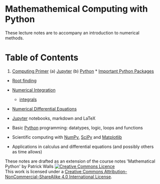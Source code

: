 # Mathemathemical Computing with Python

These lecture notes are to accompany an introduction to numerical methods.  



Table of Contents
=================

  1. [Computing Primer](#computing-primer)
    (a) [Jupyter](#jupyter) 
    (b) [Python](#python)
    * [Important Python Packages](#scipy)
  * [Root finding](#roots-optimization)
  * [Numerical Integration](#integration)
    * [integrals](#integrals.ipynb)
  * [Numerical Differential Equations](#available-plugins)




* [Jupyter](https://jupyter.org) notebooks, markdown and LaTeX
* Basic [Python](https://python.org/) programming: datatypes, logic, loops and functions
* Scientific computing with [NumPy](http://www.numpy.org/), [SciPy](https://scipy.org/) and [Matplotlib](https://matplotlib.org/)
* Applications in calculus and differential equations (and possibly others as time allows)




These notes are drafted as an extension of the course notes 'Mathematical Python' by Patrick Walls 
<a rel="license" href="http://creativecommons.org/licenses/by-nc-sa/4.0/"><img alt="Creative Commons Licence" style="border-width:0" src="https://i.creativecommons.org/l/by-nc-sa/4.0/88x31.png" /></a><br />This work is licensed under a <a rel="license" href="http://creativecommons.org/licenses/by-nc-sa/4.0/">Creative Commons Attribution-NonCommercial-ShareAlike 4.0 International License</a>.
